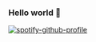 ### Hello world 🫧
[![spotify-github-profile](https://spotify-github-profile.kittinanx.com/api/view?uid=2125r66tulxq4d5di3bvb2mda&cover_image=true&theme=default&show_offline=false&background_color=121212&interchange=false)](https://github.com/kittinan/spotify-github-profile)
<!--
**ku-storage/ku-storage** is a ✨ _special_ ✨ repository because its `README.md` (this file) appears on your GitHub profile.

Here are some ideas to get you started:

- 🔭 I’m currently working on ...
- 🌱 I’m currently learning ...
- 👯 I’m looking to collaborate on ...
- 🤔 I’m looking for help with ...
- 💬 Ask me about ...
- 📫 How to reach me: ...
- 😄 Pronouns: ...
- ⚡ Fun fact: ...
-->
